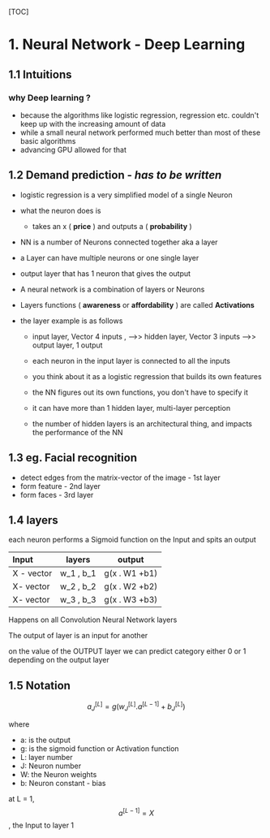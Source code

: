 [TOC]
# 1. Neural Network - Deep Learning
## 1.1 Intuitions 
### why Deep learning ?
- because the algorithms like logistic regression, regression etc. couldn't keep up with the increasing amount of data 
- while a small neural network performed much better than most of these basic algorithms
- advancing GPU allowed for that 

## 1.2 Demand prediction - *has to be written*
- logistic regression is a very simplified model of a single Neuron 
- what the neuron does is
  - takes an x ( **price** ) and outputs a ( **probability** )
 - NN is a number of Neurons connected together aka a layer 
 - a Layer can have multiple neurons or one single layer 
 - output layer that has 1 neuron that gives the output
 - A neural network is a combination of layers or Neurons 
 - Layers functions ( **awareness** or **affordability** ) are called **Activations** 

- the layer example is as follows 

	-  input layer,  Vector 4 inputs ,  -->> hidden layer, Vector 3 inputs -->> output layer, 1 output

	-  each neuron in the input layer is connected to all the inputs 
	
	-  you think about it as a logistic regression that builds its own features
	
	-  the NN figures out its own functions, you don't have to specify it 
	
	-  it can have more than 1 hidden layer, multi-layer perception
	
	- the number of hidden layers is an architectural thing, and impacts the performance of the NN 

## 1.3 eg. Facial recognition

- detect edges from the matrix-vector of the image - 1st layer
- form feature - 2nd layer
- form faces - 3rd layer

## 1.4 layers 
each neuron performs a Sigmoid function on the Input and spits an output 

| Input      | layers    | output |
| :--------- | --------- | ----------- |
| X - vector | w_1 , b_1 | g(x . W1 +b1) |
| X- vector  |w_2 , b_2|  g(x . W2 +b2)|
| X- vector |w_3 , b_3 |  g(x . W3 +b3)           |

Happens on all Convolution Neural Network layers 

The output of layer is an input for another 

on the value of the OUTPUT layer we can predict category either 0 or 1 depending on the output layer 

## 1.5 Notation

$$
a_J^{[L]} = g(w_J^{[L]}  . a^{[L-1]} + b_J^{[L]})
$$

where 
 - a: is the output 
 - g: is the sigmoid function or Activation function 
 - L: layer number 
 - J: Neuron number 
 - W: the Neuron weights 
 - b: Neuron constant - bias

 at L = 1, $$ a^{[L-1]}  = X$$ , the Input to layer 1 